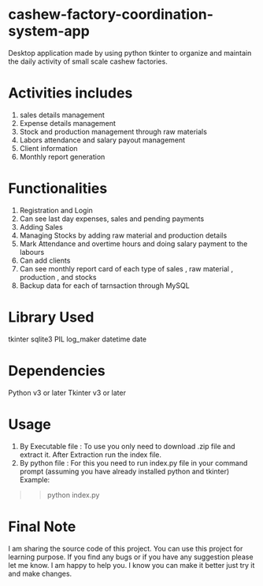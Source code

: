 # cashew-factory-coordination-system-app
Desktop application made by using python tkinter to organize and maintain the daily activity of small scale cashew factories. 

# Activities includes
1) sales details management
2) Expense details management
3) Stock and production management through raw materials
4) Labors attendance and salary payout management
5) Client information
6) Monthly report generation

# Functionalities
1) Registration and Login 
2) Can see last day expenses, sales and pending payments
3) Adding Sales
4) Managing Stocks by adding raw material and production details
5) Mark Attendance and overtime hours and doing salary payment to the labours
6) Can add clients 
7) Can see monthly report card of each type of sales , raw material , production , and stocks  
8) Backup data for each of tarnsaction through MySQL 

# Library Used
tkinter
sqlite3
PIL
log_maker
datetime
date

# Dependencies
Python v3 or later
Tkinter v3 or later

# Usage
1) By Executable file :
To use you only need to download .zip file and extract it.
After Extraction run the index file.
2) By python file :
For this you need to run index.py file in your command prompt (assuming you have already installed python and tkinter)
Example:
>>python index.py

# Final Note
I am sharing the source code of this project. You can use this project for learning purpose.
If you find any bugs or if you have any suggestion please let me know. I am happy to help you.
I know you can make it better just try it and make changes.
